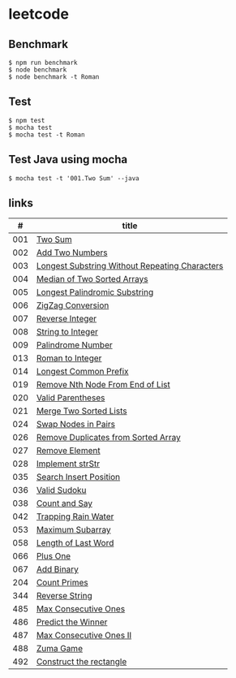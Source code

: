 # leetcode

## Benchmark
```
$ npm run benchmark
$ node benchmark
$ node benchmark -t Roman
```

## Test
```
$ npm test
$ mocha test
$ mocha test -t Roman
```

## Test Java using mocha
```
$ mocha test -t '001.Two Sum' --java
```

## links
|#|title|
|---|---|
|001|[Two Sum](https://github.com/suguru03/leetcode/tree/master/algorithms/001.Two%20Sum)|
|002|[Add Two Numbers](https://github.com/suguru03/leetcode/tree/master/algorithms/002.Add%20Two%20Numbers)|
|003|[Longest Substring Without Repeating Characters](https://github.com/suguru03/leetcode/tree/master/algorithms/003.Longest%20Substring%20Without%20Repeating%20Characters)|
|004|[Median of Two Sorted Arrays](https://github.com/suguru03/leetcode/tree/master/algorithms/004.Median%20of%20Two%20Sorted%20Arrays)|
|005|[Longest Palindromic Substring](https://github.com/suguru03/leetcode/tree/master/algorithms/005.Longest%20Palindromic%20Substring)|
|006|[ZigZag Conversion](https://github.com/suguru03/leetcode/tree/master/algorithms/006.ZigZag%20Conversion)|
|007|[Reverse Integer](https://github.com/suguru03/leetcode/tree/master/algorithms/007.Reverse%20Integer)|
|008|[String to Integer](https://github.com/suguru03/leetcode/tree/master/algorithms/008.String%20to%20Integer)|
|009|[Palindrome Number](https://github.com/suguru03/leetcode/tree/master/algorithms/009.Palindrome%20Number)|
|013|[Roman to Integer](https://github.com/suguru03/leetcode/tree/master/algorithms/013.Roman%20to%20Integer)|
|014|[Longest Common Prefix](https://github.com/suguru03/leetcode/tree/master/algorithms/014.Longest%20Common%20Prefix)|
|019|[Remove Nth Node From End of List](https://github.com/suguru03/leetcode/tree/master/algorithms/019.Remove%20Nth%20Node%20From%20End%20of%20List)|
|020|[Valid Parentheses](https://github.com/suguru03/leetcode/tree/master/algorithms/020.Valid%20Parentheses)|
|021|[Merge Two Sorted Lists](https://github.com/suguru03/leetcode/tree/master/algorithms/021.Merge%20Two%20Sorted%20Lists)|
|024|[Swap Nodes in Pairs](https://github.com/suguru03/leetcode/tree/master/algorithms/024.Swap%20Nodes%20in%20Pairs)|
|026|[Remove Duplicates from Sorted Array](https://github.com/suguru03/leetcode/tree/master/algorithms/026.Remove%20Duplicates%20from%20Sorted%20Array)|
|027|[Remove Element](https://github.com/suguru03/leetcode/tree/master/algorithms/027.Remove%20Element)|
|028|[Implement strStr](https://github.com/suguru03/leetcode/tree/master/algorithms/028.Implement%20strStr)|
|035|[Search Insert Position](https://github.com/suguru03/leetcode/tree/master/algorithms/035.Search%20Insert%20Position)|
|036|[Valid Sudoku](https://github.com/suguru03/leetcode/tree/master/algorithms/036.Valid%20Sudoku)|
|038|[Count and Say](https://github.com/suguru03/leetcode/tree/master/algorithms/038.Count%20and%20Say)|
|042|[Trapping Rain Water](https://github.com/suguru03/leetcode/tree/master/algorithms/042.Trapping%20Rain%20Water)|
|053|[Maximum Subarray](https://github.com/suguru03/leetcode/tree/master/algorithms/053.Maximum%20Subarray)|
|058|[Length of Last Word](https://github.com/suguru03/leetcode/tree/master/algorithms/058.Length%20of%20Last%20Word)|
|066|[Plus One](https://github.com/suguru03/leetcode/tree/master/algorithms/066.Plus%20One)|
|067|[Add Binary](https://github.com/suguru03/leetcode/tree/master/algorithms/067.Add%20Binary)|
|204|[Count Primes](https://github.com/suguru03/leetcode/tree/master/algorithms/204.Count%20Primes)|
|344|[Reverse String](https://github.com/suguru03/leetcode/tree/master/algorithms/344.Reverse%20String)|
|485|[Max Consecutive Ones](https://github.com/suguru03/leetcode/tree/master/algorithms/485.Max%20Consecutive%20Ones)|
|486|[Predict the Winner](https://github.com/suguru03/leetcode/tree/master/algorithms/486.Predict%20the%20Winner)|
|487|[Max Consecutive Ones II](https://github.com/suguru03/leetcode/tree/master/algorithms/487.Max%20Consecutive%20Ones%20II)|
|488|[Zuma Game](https://github.com/suguru03/leetcode/tree/master/algorithms/488.Zuma%20Game)|
|492|[Construct the rectangle](https://github.com/suguru03/leetcode/tree/master/algorithms/492.Construct%20the%20rectangle)|